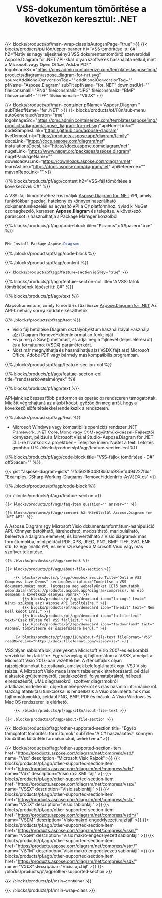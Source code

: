 ﻿---
title: "VSS-dokumentum tömörítése a következőn keresztül: .NET "
weight: 3050
url: /hu/net/compress/vss/ 
description: C# forráskód a vss fájl tömörítéséhez .NET Framework, .NET Core, Mono platformokon.
---
{{< blocks/products/pf/main-wrap-class isAutogenPage="true" >}}
{{< blocks/products/pf/i18n/upper-banner h1="VSS tömörítése itt: C#" h2="Natív és nagy teljesítményű VSS dokumentumtömörítő szerveroldali Aspose.Diagram for .NET API-kkal, olyan szoftverek használata nélkül, mint a Microsoft vagy Open Office, Adobe PDF." logoImageSrc="https://cms.admin.containerize.com/templates/aspose/img/products/diagram/aspose_diagram-for-net.svg" sourceAdditionalConversionTag="" additionalConversionTag="" pfName="Aspose.Diagram" subTitlepfName="for .NET" downloadUrl="" fileiconsmall1="PNG" fileiconsmall2="JPG" fileiconsmall3="BMP" fileiconsmall4="TIFF" fileiconsmall5="VSDX" >}}

{{< blocks/products/pf/main-container pfName="Aspose.Diagram " subTitlepfName="for .NET" >}}
{{< blocks/products/pf/i18n/sub-menu autoGeneratedVersion="true" logoImageSrc="https://cms.admin.containerize.com/templates/aspose/img/products/diagram/aspose_diagram-for-net.svg" apiHomeLink="" codeSamplesLink="https://github.com/aspose-diagram" liveDemosLink="https://products.aspose.app/diagram/family" docsLink="https://docs.aspose.com/diagram/net" installationsDocsLink="https://docs.aspose.com/diagram/net" nugetLink="https://www.nuget.org/packages/aspose.diagram" nugetPackageName="" downloadAsLink="https://downloads.aspose.com/diagram/net" learnAsLink="https://docs.aspose.com/diagram/net" apiReference="" mavenRepoLink="" >}}

{{% blocks/products/pf/agp/content h2="VSS-fájl tömörítése a következővel: C#" %}}

 A VSS-fájl tömörítéséhez használjuk
 [Aspose.Diagram for .NET](https://products.aspose.com/diagram/net) 
 API, amely funkciókban gazdag, hatékony és könnyen használható dokumentumkezelési és egyesítő API a C# platformhoz. Nyisd ki
 [NuGet](https://www.nuget.org/packages/aspose.diagram) 
 csomagkezelő, keressen
 **Aspose.Diagram** 
 és telepítse. A következő parancsot is használhatja a Package Manager konzolból.

{{% blocks/products/pf/agp/code-block title="Parancs" offSpacer="true" %}}

```cs

PM> Install-Package Aspose.Diagram


```

{{% /blocks/products/pf/agp/code-block %}}

{{% /blocks/products/pf/agp/content %}}

{{< blocks/products/pf/agp/feature-section isGrey="true" >}}

{{% blocks/products/pf/agp/feature-section-col title="A VSS-fájlok tömörítésének lépései itt: C#" %}}

{{% blocks/products/pf/agp/text %}}

 Alapdokumentum, amely tömöríti és fűzi össze
 [Aspose.Diagram for .NET](https://products.aspose.com/diagram/net) 
 Az API-k néhány sornyi kóddal elkészíthetők.

{{% /blocks/products/pf/agp/text %}}

+ Visio fájl betöltése Diagram osztályobjektum használatával
Használja a(z) Diagram RemoveHiddenInformation funkcióját
+ Hívja meg a Save() metódust, és adja meg a fájlnevet (teljes elérési út) és a formátumot (VSDX) paraméterként.
+ Most már megnyithatja és használhatja a(z) VSDX fájlt a(z) Microsoft Office, Adobe PDF vagy bármely más kompatibilis programban.

{{% /blocks/products/pf/agp/feature-section-col %}}

{{% blocks/products/pf/agp/feature-section-col title="rendszerkövetelmények" %}}

{{% blocks/products/pf/agp/text %}}

 API-jaink az összes főbb platformon és operációs rendszeren támogatottak. Mielőtt végrehajtaná az alábbi kódot, győződjön meg arról, hogy a következő előfeltételekkel rendelkezik a rendszeren.

{{% /blocks/products/pf/agp/text %}}

- Microsoft Windows vagy kompatibilis operációs rendszer .NET Framework, .NET Core, Mono vagy COM-együttműködéssel- Fejlesztői környezet, például a Microsoft Visual Studio- Aspose.Diagram for .NET DLL-re hivatkozik a projektben – Telepítse innen: NuGet a fenti Letöltés gombbal
{{% /blocks/products/pf/agp/feature-section-col %}}

{{% blocks/products/pf/agp/code-block title="VSS-fájlok tömörítése - C#" offSpacer="" %}}

{{< gist "aspose-diagram-gists" "efd56218048f8b0ab925efd494227fdd" "Examples-CSharp-Working-Diagrams-RemoveHiddenInfo-AsVSDX.cs" >}}


{{% /blocks/products/pf/agp/code-block %}}

{{< /blocks/products/pf/agp/feature-section >}}

    {{< blocks/products/pf/agp/faq-item question="" answer="" >}}
 

<!-- aboutfile Starts -->

    {{% blocks/products/pf/agp/content h2="Körülbelül Aspose.Diagram for .NET API" %}}

 A Aspose.Diagram egy Microsoft Visio dokumentumformátum-manipuláció API. Könnyen betölthető, létrehozható, módosítható, manipulálható, beleértve a daigram elemeket, és konvertálható a Visio diagramok más formátumokba, mint például PDF, XPS, JPEG, PNG, BMP, TIFF, SVG, EMF stb. Ez egy önálló API, és nem szükséges a Microsoft Visio vagy más szoftver telepítése.  



    {{% /blocks/products/pf/agp/content %}}

    {{< blocks/products/pf/agp/about-file-section >}}

        {{< blocks/products/pf/agp/demobox sectionTitle="Online VSS Compress Live Demos" sectionDescription="Tömörítse a VSS-dokumentumokat most, látogassa meg webhelyünket [Élő bemutatók weboldala](https://products.aspose.app/diagram/compress). Az élő demónak a következő előnyei vannak" >}}
            {{< blocks/products/pf/agp/democard icon="fa-cogs" text=" Nincs szükség a(z) Aspose API letöltésére." >}}
            {{< blocks/products/pf/agp/democard icon="fa-edit" text=" Nem kell kódot írni." >}}
            {{< blocks/products/pf/agp/democard icon="fa-file-text" text="Csak töltse fel VSS fájljait." >}}
            {{< blocks/products/pf/agp/democard icon="fa-download" text=" Azonnal tömörítésre és összefűzésre kerül." >}}

        {{< blocks/products/pf/agp/i18n/about-file-text fileFormat="VSS" readMoreLink="https://docs.fileformat.com/visio/vss/" >}}
VSS olyan sablonfájlok, amelyeket a Microsoft Visio 2007-es és korábbi verziókkal hoztak létre. Egy viszonylag új fájlformátum a .VSSX, amelyet a Microsoft Visio 2013-ban vezettek be. A stencilfájlok olyan rajzobjektumokat biztosítanak, amelyek belefoglalhatók egy .VSD Visio rajzba. A Microsoft Visio maga ismert rajzelemek létrehozásáról, például alakzatok gyűjteményéről, csatlakozókról, folyamatábrákról, hálózati elrendezésről, UML diagramokról, szoftver diagramokról, adatbázismodellekről, objektumleképezésről és más hasonló információkról. Gazdag átalakítási funkciókkal is rendelkezik a Visio dokumentumok más fájlformátumokká, például PNG, BMP, PDF és mások. A Visio Windows és Mac OS rendszeren is elérhető. 

        {{< /blocks/products/pf/agp/i18n/about-file-text >}}

    {{< /blocks/products/pf/agp/about-file-section >}}

<!-- aboutfile Ends -->

{{< blocks/products/pf/agp/other-supported-section title="Egyéb támogatott tömörítési formátumok" subTitle="A C# használatával könnyen tömöríthet különféle formátumokat, beleértve a." >}}

{{< blocks/products/pf/agp/other-supported-section-item href="https://products.aspose.com/diagram/net/compress/vsd/" name="Vsd" description="Microsoft Visio Rajzok" >}}
{{< blocks/products/pf/agp/other-supported-section-item href="https://products.aspose.com/diagram/net/compress/vdx/" name="Vdx" description="Visio rajz XML fájl" >}}
{{< blocks/products/pf/agp/other-supported-section-item href="https://products.aspose.com/diagram/net/compress/vssx/" name="VSSX" description="Visio sablonfájl" >}}
{{< blocks/products/pf/agp/other-supported-section-item href="https://products.aspose.com/diagram/net/compress/vstx/" name="VSTX" description="Visio sablonfájl" >}}
{{< blocks/products/pf/agp/other-supported-section-item href="https://products.aspose.com/diagram/net/compress/vsdm/" name="VSDM" description="Visio makró-engedélyezett rajzfájl" >}}
{{< blocks/products/pf/agp/other-supported-section-item href="https://products.aspose.com/diagram/net/compress/vssm/" name="VSSM" description="Visio makró-engedélyezett sablonfájl" >}}
{{< blocks/products/pf/agp/other-supported-section-item href="https://products.aspose.com/diagram/net/compress/vstm/" name="VSTM" description="Visio makró-engedélyezett sablonfájl" >}}
{{< blocks/products/pf/agp/other-supported-section-item href="https://products.aspose.com/diagram/net/compress/vsdx/" name="VSDX" description="Visio rajzfájl" >}}
{{< /blocks/products/pf/agp/other-supported-section >}}

{{< /blocks/products/pf/main-container >}}
    
{{< /blocks/products/pf/main-wrap-class >}}